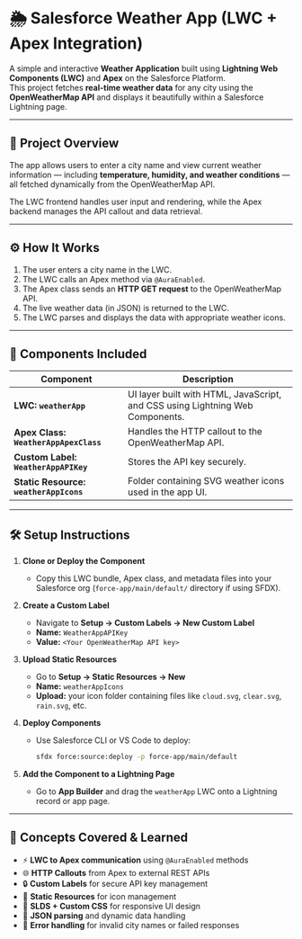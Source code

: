 # 🌦️ Salesforce Weather App (LWC + Apex Integration)

A simple and interactive **Weather Application** built using **Lightning Web Components (LWC)** and **Apex** on the Salesforce Platform.  
This project fetches **real-time weather data** for any city using the **OpenWeatherMap API** and displays it beautifully within a Salesforce Lightning page.

---

## 🚀 Project Overview

The app allows users to enter a city name and view current weather information — including **temperature, humidity, and weather conditions** — all fetched dynamically from the OpenWeatherMap API.

The LWC frontend handles user input and rendering, while the Apex backend manages the API callout and data retrieval.

---

## ⚙️ How It Works

1. The user enters a city name in the LWC.
2. The LWC calls an Apex method via `@AuraEnabled`.
3. The Apex class sends an **HTTP GET request** to the OpenWeatherMap API.
4. The live weather data (in JSON) is returned to the LWC.
5. The LWC parses and displays the data with appropriate weather icons.

---

## 🧩 Components Included

| Component | Description |
|------------|-------------|
| **LWC: `weatherApp`** | UI layer built with HTML, JavaScript, and CSS using Lightning Web Components. |
| **Apex Class: `WeatherAppApexClass`** | Handles the HTTP callout to the OpenWeatherMap API. |
| **Custom Label: `WeatherAppAPIKey`** | Stores the API key securely. |
| **Static Resource: `weatherAppIcons`** | Folder containing SVG weather icons used in the app UI. |

---

## 🛠️ Setup Instructions

1. **Clone or Deploy the Component**
   - Copy this LWC bundle, Apex class, and metadata files into your Salesforce org (`force-app/main/default/` directory if using SFDX).

2. **Create a Custom Label**
   - Navigate to **Setup → Custom Labels → New Custom Label**
   - **Name:** `WeatherAppAPIKey`  
   - **Value:** `<Your OpenWeatherMap API key>`  

3. **Upload Static Resources**
   - Go to **Setup → Static Resources → New**
   - **Name:** `weatherAppIcons`
   - **Upload:** your icon folder containing files like `cloud.svg`, `clear.svg`, `rain.svg`, etc.

4. **Deploy Components**
   - Use Salesforce CLI or VS Code to deploy:
     ```bash
     sfdx force:source:deploy -p force-app/main/default
     ```

5. **Add the Component to a Lightning Page**
   - Go to **App Builder** and drag the `weatherApp` LWC onto a Lightning record or app page.

---

## 🧠 Concepts Covered & Learned

- ⚡ **LWC to Apex communication** using `@AuraEnabled` methods  
- 🌐 **HTTP Callouts** from Apex to external REST APIs  
- 🔒 **Custom Labels** for secure API key management  
- 🧱 **Static Resources** for icon management  
- 🎨 **SLDS + Custom CSS** for responsive UI design  
- 🧩 **JSON parsing** and dynamic data handling  
- 💬 **Error handling** for invalid city names or failed responses  




